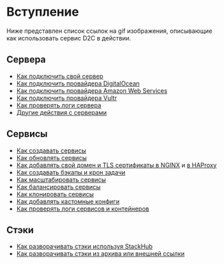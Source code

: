 # Вступление

Ниже представлен список ссылок на gif изображения, описывающие как использовать сервис D2C в действии.

## Сервера

- <a href="/img/gif/connect_host.gif" target="_blank">Как подключить свой сервер</a>
- <a href="/img/gif/digitalocean.gif" target="_blank">Как подключить провайдера DigitalOcean</a>
- <a href="/img/gif/aws.gif" target="_blank">Как подключить провайдера Amazon Web Services</a>
- <a href="/img/gif/vultr.gif" target="_blank">Как подключить провайдера Vultr</a>
- <a href="/img/gif/host_logs.gif" target="_blank">Как проверять логи сервера</a>
- <a href="/img/gif/actions_whosts.gif" target="_blank">Другие действия с серверами</a>

## Сервисы

- <a href="/img/gif/creating_services.gif" target="_blank">Как создавать сервисы</a>
- <a href="/img/gif/updating.gif" target="_blank">Как обновлять сервисы</a>
- <a href="/img/gif/domains.gif" target="_blank">Как добавлять свой домен и TLS сертификаты в NGINX</a> и <a href="/img/gif/domains_haproxy.gif" target="_blank">в HAProxy</a>
- <a href="/img/gif/backup_cron_restore.gif" target="_blank">Как создавать бэкапы и крон задачи</a>
- <a href="/img/gif/scaling.gif" target="_blank">Как масштабировать сервисы</a>
- <a href="/img/gif/balancing.gif" target="_blank">Как балансировать сервисы</a>
- <a href="/img/gif/cloning.gif" target="_blank">Как клонировать сервисы</a>
- <a href="/img/gif/custom_configs_editing.gif" target="_blank">Как добавлять кастомные конфиги</a>
- <a href="/img/gif/container_logs.gif" target="_blank">Как проверять логи сервисов и контейнеров</a>

## Стэки

- <a href="/img/gif/stacks_stackhub.gif" target="_blank">Как разворачивать стэки используя StackHub</a>
- <a href="/img/gif/stacks_import_links.gif" target="_blank">Как разворачивать стэки из архива или внешней ссылки</a>
